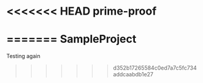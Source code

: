 <<<<<<< HEAD
prime-proof
===========
=======
SampleProject
=============

Testing again
>>>>>>> d352b17265584c0ed7a7c5fc734addcaabdb1e27
